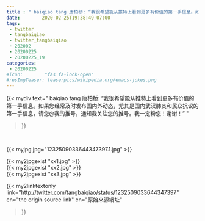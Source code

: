 ```yaml
---
title : " baiqiao tang 唐柏桥: “我很希望能从推特上看到更多有价值的第一手信息。如果您经常及时发布国内外动态，尤其是国内武汉肺炎和民众抗议的第一手信息，请您@我的推号，通知我关注您的推号。我一定粉您！谢谢！”  "
date:        2020-02-25T19:38:49-07:00
tags:
 - twitter
 - tangbaiqiao
 - twitter_tangbaiqiao
 - 202002
 - 20200225
 - 20200225_19
categories:
 - 20200225
#icon:        "fas fa-lock-open"
#resImgTeaser: teaserpics/wikipedia.org/emacs-jokes.png
---
```


{{< mydiv text=" baiqiao tang 唐柏桥: “我很希望能从推特上看到更多有价值的第一手信息。如果您经常及时发布国内外动态，尤其是国内武汉肺炎和民众抗议的第一手信息，请您@我的推号，通知我关注您的推号。我一定粉您！谢谢！”  "
>}}
<br>


 {{< myjpg jpg="1232509033644347397.1.jpg" >}}<br> 

{{< my2jpgexist "xx1.jpg" >}}<br>
{{< my2jpgexist "xx2.jpg" >}}<br>
{{< my2jpgexist "xx3.jpg" >}}<br>


{{< my2linktextonly link="http://twitter.com/tangbaiqiao/status/1232509033644347397"
en="the origin source link" cn="原始來源網址"
>}}


<br>

